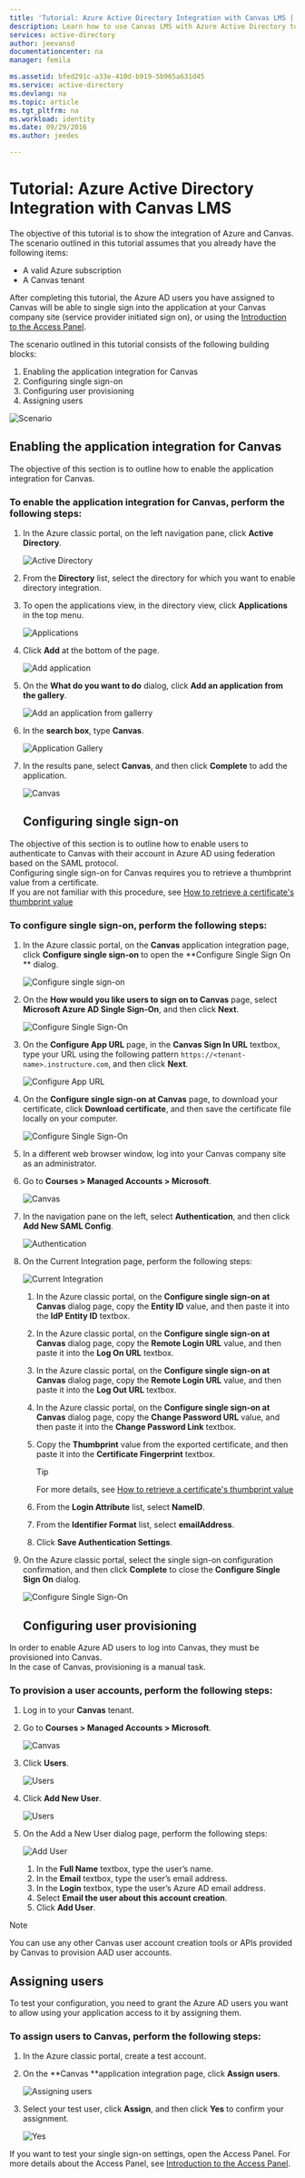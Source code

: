 ```yaml
---
title: 'Tutorial: Azure Active Directory Integration with Canvas LMS | Microsoft Docs'
description: Learn how to use Canvas LMS with Azure Active Directory to enable single sign-on, automated provisioning, and more!
services: active-directory
author: jeevansd
documentationcenter: na
manager: femila

ms.assetid: bfed291c-a33e-410d-b919-5b965a631d45
ms.service: active-directory
ms.devlang: na
ms.topic: article
ms.tgt_pltfrm: na
ms.workload: identity
ms.date: 09/29/2016
ms.author: jeedes

---
```

# Tutorial: Azure Active Directory Integration with Canvas LMS
The objective of this tutorial is to show the integration of Azure and Canvas.  
The scenario outlined in this tutorial assumes that you already have the following items:

* A valid Azure subscription
* A Canvas tenant

After completing this tutorial, the Azure AD users you have assigned to Canvas will be able to single sign into the application at your Canvas company site (service provider initiated sign on), or using the [Introduction to the Access Panel](active-directory-saas-access-panel-introduction.md).

The scenario outlined in this tutorial consists of the following building blocks:

1. Enabling the application integration for Canvas
2. Configuring single sign-on
3. Configuring user provisioning
4. Assigning users

![Scenario](./media/active-directory-saas-canvas-lms-tutorial/IC775984.png "Scenario")

## Enabling the application integration for Canvas
The objective of this section is to outline how to enable the application integration for Canvas.

### To enable the application integration for Canvas, perform the following steps:
1. In the Azure classic portal, on the left navigation pane, click **Active Directory**.
   
   ![Active Directory](./media/active-directory-saas-canvas-lms-tutorial/IC700993.png "Active Directory")
2. From the **Directory** list, select the directory for which you want to enable directory integration.
3. To open the applications view, in the directory view, click **Applications** in the top menu.
   
   ![Applications](./media/active-directory-saas-canvas-lms-tutorial/IC700994.png "Applications")
4. Click **Add** at the bottom of the page.
   
   ![Add application](./media/active-directory-saas-canvas-lms-tutorial/IC749321.png "Add application")
5. On the **What do you want to do** dialog, click **Add an application from the gallery**.
   
   ![Add an application from gallerry](./media/active-directory-saas-canvas-lms-tutorial/IC749322.png "Add an application from gallerry")
6. In the **search box**, type **Canvas**.
   
   ![Application Gallery](./media/active-directory-saas-canvas-lms-tutorial/IC775985.png "Application Gallery")
7. In the results pane, select **Canvas**, and then click **Complete** to add the application.
   
   ![Canvas](./media/active-directory-saas-canvas-lms-tutorial/IC775986.png "Canvas")
   
   ## Configuring single sign-on

The objective of this section is to outline how to enable users to authenticate to Canvas with their account in Azure AD using federation based on the SAML protocol.  
Configuring single sign-on for Canvas requires you to retrieve a thumbprint value from a certificate.  
If you are not familiar with this procedure, see [How to retrieve a certificate's thumbprint value](http://youtu.be/YKQF266SAxI)

### To configure single sign-on, perform the following steps:
1. In the Azure classic portal, on the **Canvas** application integration page, click **Configure single sign-on** to open the **Configure Single Sign On ** dialog.
   
   ![Configure single sign-on](./media/active-directory-saas-canvas-lms-tutorial/IC771709.png "Configure single sign-on")
2. On the **How would you like users to sign on to Canvas** page, select **Microsoft Azure AD Single Sign-On**, and then click **Next**.
   
   ![Configure Single Sign-On](./media/active-directory-saas-canvas-lms-tutorial/IC775987.png "Configure Single Sign-On")
3. On the **Configure App URL** page, in the **Canvas Sign In URL** textbox, type your URL using the following pattern `https://<tenant-name>.instructure.com`, and then click **Next**.
   
   ![Configure App URL](./media/active-directory-saas-canvas-lms-tutorial/IC775988.png "Configure App URL")
4. On the **Configure single sign-on at Canvas** page, to download your certificate, click **Download certificate**, and then save the certificate file locally on your computer.
   
   ![Configure Single Sign-On](./media/active-directory-saas-canvas-lms-tutorial/IC775989.png "Configure Single Sign-On")
5. In a different web browser window, log into your Canvas company site as an administrator.
6. Go to **Courses \> Managed Accounts \> Microsoft**.
   
   ![Canvas](./media/active-directory-saas-canvas-lms-tutorial/IC775990.png "Canvas")
7. In the navigation pane on the left, select **Authentication**, and then click **Add New SAML Config**.
   
   ![Authentication](./media/active-directory-saas-canvas-lms-tutorial/IC775991.png "Authentication")
8. On the Current Integration page, perform the following steps:
   
   ![Current Integration](./media/active-directory-saas-canvas-lms-tutorial/IC775992.png "Current Integration")
   
   1. In the Azure classic portal, on the **Configure single sign-on at Canvas** dialog page, copy the **Entity ID** value, and then paste it into the **IdP Entity ID** textbox.
   2. In the Azure classic portal, on the **Configure single sign-on at Canvas** dialog page, copy the **Remote Login URL** value, and then paste it into the **Log On URL** textbox.
   3. In the Azure classic portal, on the **Configure single sign-on at Canvas** dialog page, copy the **Remote Login URL** value, and then paste it into the **Log Out URL** textbox.
   4. In the Azure classic portal, on the **Configure single sign-on at Canvas** dialog page, copy the **Change Password URL** value, and then paste it into the **Change Password Link** textbox.
   5. Copy the **Thumbprint** value from the exported certificate, and then paste it into the **Certificate Fingerprint** textbox.  
      
      > [!TIP]
      > For more details, see [How to retrieve a certificate's thumbprint value](http://youtu.be/YKQF266SAxI)
      > 
      > 
   6. From the **Login Attribute** list, select **NameID**.
   7. From the **Identifier Format** list, select **emailAddress**.
   8. Click **Save Authentication Settings**.
9. On the Azure classic portal, select the single sign-on configuration confirmation, and then click **Complete** to close the **Configure Single Sign On** dialog.
   
   ![Configure Single Sign-On](./media/active-directory-saas-canvas-lms-tutorial/IC775993.png "Configure Single Sign-On")
   
   ## Configuring user provisioning

In order to enable Azure AD users to log into Canvas, they must be provisioned into Canvas.  
In the case of Canvas, provisioning is a manual task.

### To provision a user accounts, perform the following steps:
1. Log in to your **Canvas** tenant.
2. Go to **Courses \> Managed Accounts \> Microsoft**.
   
   ![Canvas](./media/active-directory-saas-canvas-lms-tutorial/IC775990.png "Canvas")
3. Click **Users**.
   
   ![Users](./media/active-directory-saas-canvas-lms-tutorial/IC775995.png "Users")
4. Click **Add New User**.
   
   ![Users](./media/active-directory-saas-canvas-lms-tutorial/IC775996.png "Users")
5. On the Add a New User dialog page, perform the following steps:
   
   ![Add User](./media/active-directory-saas-canvas-lms-tutorial/IC775997.png "Add User")
   
   1. In the **Full Name** textbox, type the user’s name.
   2. In the **Email** textbox, type the user’s email address.
   3. In the **Login** textbox, type the user’s Azure AD email address.
   4. Select **Email the user about this account creation**.
   5. Click **Add User**.

> [!NOTE]
> You can use any other Canvas user account creation tools or APIs provided by Canvas to provision AAD user accounts.
> 
> 

## Assigning users
To test your configuration, you need to grant the Azure AD users you want to allow using your application access to it by assigning them.

### To assign users to Canvas, perform the following steps:
1. In the Azure classic portal, create a test account.
2. On the **Canvas **application integration page, click **Assign users**.
   
   ![Assigning users](./media/active-directory-saas-canvas-lms-tutorial/IC775998.png "Assigning users")
3. Select your test user, click **Assign**, and then click **Yes** to confirm your assignment.
   
   ![Yes](./media/active-directory-saas-canvas-lms-tutorial/IC767830.png "Yes")

If you want to test your single sign-on settings, open the Access Panel. For more details about the Access Panel, see [Introduction to the Access Panel](active-directory-saas-access-panel-introduction.md).

